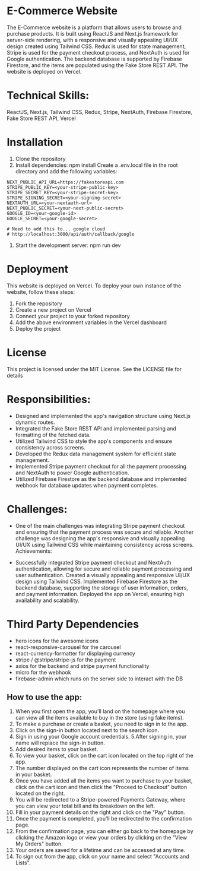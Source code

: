 # E-Commerce Website
The E-Commerce website is a platform that allows users to browse and purchase products. It is built using ReactJS and Next.js framework for server-side rendering, with a responsive and visually appealing UI/UX design created using Tailwind CSS. Redux is used for state management, Stripe is used for the payment checkout process, and NextAuth is used for Google authentication. The backend database is supported by Firebase Firestore, and the items are populated using the Fake Store REST API. The website is deployed on Vercel.

# Technical Skills: 
ReactJS, Next.js, Tailwind CSS, Redux, Stripe, NextAuth, Firebase Firestore, Fake Store REST API, Vercel

# Installation
1. Clone the repository
1. Install dependencies: npm install
 Create a .env.local file in the root directory and add the following variables:
```env
NEXT_PUBLIC_API_URL=https://fakestoreapi.com
STRIPE_PUBLIC_KEY=<your-stripe-public-key>
STRIPE_SECRET_KEY=<your-stripe-secret-key>
STRIPE_SIGNING_SECRET=<your-signing-secret>
NEXTAUTH_URL=<your-nextauth-url>
NEXT_PUBLIC_SECRET=<your-next-public-secret>
GOOGLE_ID=<your-google-id>
GOOGLE_SECRET=<your-google-secret>

# Need to add this to... google cloud
# http://localhost:3000/api/auth/callback/google
```
1. Start the development server: npm run dev

# Deployment
This website is deployed on Vercel. To deploy your own instance of the website, follow these steps:

1. Fork the repository
1. Create a new project on Vercel
1. Connect your project to your forked repository
1. Add the above environment variables in the Vercel dashboard
1. Deploy the project

# License
This project is licensed under the MIT License. See the LICENSE file for details

# Responsibilities:

- Designed and implemented the app's navigation structure using Next.js dynamic routes.
- Integrated the Fake Store REST API and implemented parsing and formatting of the fetched data.
- Utilized Tailwind CSS to style the app's components and ensure consistency across screens.
- Developed the Redux data management system for efficient state management.
- Implemented Stripe payment checkout for all the payment processing and NextAuth to power Google authentication.
- Utilized Firebase Firestore as the backend database and implemented webhook for database updates when payment completes.

# Challenges:

- One of the main challenges was integrating Stripe payment checkout and ensuring that the payment process was secure and reliable.
Another challenge was designing the app's responsive and visually appealing UI/UX using Tailwind CSS while maintaining consistency across screens.
Achievements:

- Successfully integrated Stripe payment checkout and NextAuth authentication, allowing for secure and reliable payment processing and user authentication.
Created a visually appealing and responsive UI/UX design using Tailwind CSS.
Implemented Firebase Firestore as the backend database, supporting the storage of user information, orders, and payment information.
Deployed the app on Vercel, ensuring high availability and scalability.


# Third Party Dependencies 
- hero icons for the awesome icons
- react-responsive-carousel for the carousel
- react-currency-formatter for displaying currency
- stripe / @stripe/stripe-js for the payment
- axios for the backend and stripe payment functionality
- micro for the webhook
- firebase-admin which runs on the server side to interact with the DB

## How to use the app:
1. When you first open the app, you'll land on the homepage where you can view all the items available to buy in the store (using fake items).
2. To make a purchase or create a basket, you need to sign in to the app.
3. Click on the sign-in button located next to the search icon.
4. Sign in using your Google account credentials.
5.After signing in, your name will replace the sign-in button.
6. Add desired items to your basket.
7. To view your basket, click on the cart icon located on the top right of the app.
8. The number displayed on the cart icon represents the number of items in your basket.
9. Once you have added all the items you want to purchase to your basket, click on the cart icon and then click the "Proceed to Checkout" button located on the right.
10. You will be redirected to a Stripe-powered Payments Gateway, where you can view your total bill and its breakdown on the left.
11. Fill in your payment details on the right and click on the "Pay" button.
12. Once the payment is completed, you'll be redirected to the confirmation page.
13. From the confirmation page, you can either go back to the homepage by clicking the Amazon logo or view your orders by clicking on the "View My Orders" button.
14. Your orders are saved for a lifetime and can be accessed at any time.
15. To sign out from the app, click on your name and select "Accounts and Lists".


